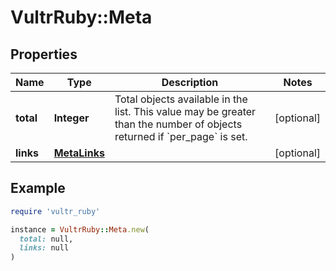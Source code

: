 # VultrRuby::Meta

## Properties

| Name | Type | Description | Notes |
| ---- | ---- | ----------- | ----- |
| **total** | **Integer** | Total objects available in the list. This value may be greater than the number of objects returned if &#x60;per_page&#x60; is set. | [optional] |
| **links** | [**MetaLinks**](MetaLinks.md) |  | [optional] |

## Example

```ruby
require 'vultr_ruby'

instance = VultrRuby::Meta.new(
  total: null,
  links: null
)
```

